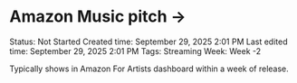 # Amazon Music pitch →

Status: Not Started
Created time: September 29, 2025 2:01 PM
Last edited time: September 29, 2025 2:01 PM
Tags: Streaming
Week: Week -2

Typically shows in Amazon For Artists dashboard within a week of release.